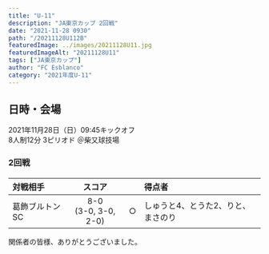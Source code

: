 ```yaml
---
title: "U-11"
description: "JA東京カップ 2回戦"
date: "2021-11-28 0930"
path: "/20211128U112B"
featuredImage: ../images/20211128U11.jpg
featuredImageAlt: "20211128U11"
tags: ["JA東京カップ"]
author: "FC Esblanco"
category: "2021年度U-11"
---
```


## 日時・会場

2021年11月28日（日）09:45キックオフ  
8人制12分 3ピリオド
＠柴又球技場

### 2回戦

#### 

| 対戦相手| スコア        |   | 得点者  |
|:----|:------------:|:-:|:--------|
|葛飾ブルトンSC| 8-0<br>(3-0, 3-0, 2-0) | ○ |しゅうと4、とうた2、りと、まさのり|

関係者の皆様、ありがとうございました。

